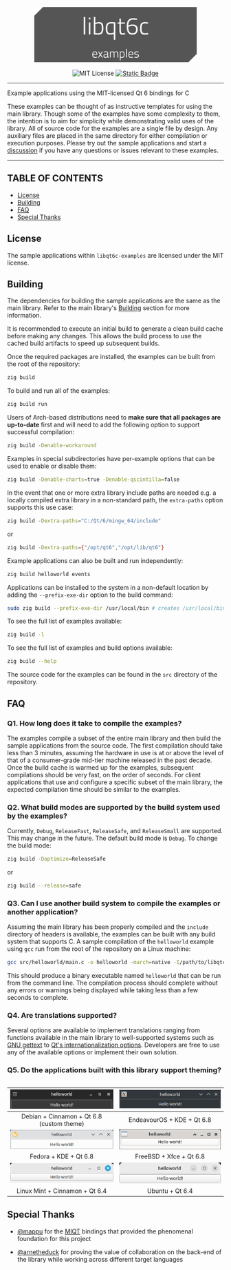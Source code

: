 <div align="center">
<img alt="libqt6c-examples" src="assets/libqt6c-examples.png" height="128px;" />

![MIT License](https://img.shields.io/badge/License-MIT-green)
[![Static Badge](https://img.shields.io/badge/v0.15%20(stable)-f7a41d?logo=zig&logoColor=f7a41d&label=Zig)](https://ziglang.org/download/)
</div>

---

Example applications using the MIT-licensed Qt 6 bindings for C

These examples can be thought of as instructive templates for using the main library. Though some of the examples have some complexity to them, the intention is to aim for simplicity while demonstrating valid uses of the library. All of source code for the examples are a single file by design. Any auxiliary files are placed in the same directory for either compilation or execution purposes. Please try out the sample applications and start a [discussion](https://github.com/rcalixte/libqt6c/discussions) if you have any questions or issues relevant to these examples.

---

TABLE OF CONTENTS
-----------------

- [License](#license)
- [Building](#building)
- [FAQ](#faq)
- [Special Thanks](#special-thanks)

License
-------

The sample applications within `libqt6c-examples` are licensed under the MIT license.

Building
--------

The dependencies for building the sample applications are the same as the main library. Refer to the main library's [Building](https://github.com/rcalixte/libqt6c#building) section for more information.

It is recommended to execute an initial build to generate a clean build cache before making any changes. This allows the build process to use the cached build artifacts to speed up subsequent builds.

Once the required packages are installed, the examples can be built from the root of the repository:

```bash
zig build
```

To build and run all of the examples:

```bash
zig build run
```

Users of Arch-based distributions need to __make sure that all packages are up-to-date__ first and will need to add the following option to support successful compilation:

```bash
zig build -Denable-workaround
```

Examples in special subdirectories have per-example options that can be used to enable or disable them:

```bash
zig build -Denable-charts=true -Denable-qscintilla=false
```

In the event that one or more extra library include paths are needed e.g. a locally compiled extra library in a non-standard path, the `extra-paths` option supports this use case:

```bash
zig build -Dextra-paths="C:/Qt/6/mingw_64/include"
```

or

```bash
zig build -Dextra-paths={"/opt/qt6","/opt/lib/qt6"}
```

Example applications can also be built and run independently:

```bash
zig build helloworld events
```

Applications can be installed to the system in a non-default location by adding the `--prefix-exe-dir` option to the build command:

```bash
sudo zig build --prefix-exe-dir /usr/local/bin # creates /usr/local/bin/{examples}
```

To see the full list of examples available:

```bash
zig build -l
```


To see the full list of examples and build options available:

```bash
zig build --help
```

The source code for the examples can be found in the `src` directory of the repository.

FAQ
---

### Q1. How long does it take to compile the examples?

The examples compile a subset of the entire main library and then build the sample applications from the source code. The first compilation should take less than 3 minutes, assuming the hardware in use is at or above the level of that of a consumer-grade mid-tier machine released in the past decade. Once the build cache is warmed up for the examples, subsequent compilations should be very fast, on the order of seconds. For client applications that use and configure a specific subset of the main library, the expected compilation time should be similar to the examples.

### Q2. What build modes are supported by the build system used by the examples?

Currently, `Debug`, `ReleaseFast`, `ReleaseSafe`, and `ReleaseSmall` are supported. This may change in the future. The default build mode is `Debug`. To change the build mode:

```bash
zig build -Doptimize=ReleaseSafe
```

or

```bash
zig build --release=safe
```

### Q3. Can I use another build system to compile the examples or another application?

Assuming the main library has been properly compiled and the `include` directory of headers is available, the examples can be built with any build system that supports C. A sample compilation of the `helloworld` example using `gcc` run from the root of the repository on a Linux machine:

```bash
gcc src/helloworld/main.c -o helloworld -march=native -I/path/to/libqtc/include -L/path/to/libqtc/compiled/lib -lqapplication -lqpushbutton -lqwidget -lqabstractbutton -lqobject -lqcoreevent -lqpaintdevice -lqcoreapplication -lqguiapplication -lQt6Widgets -lQt6Core -lQt6Gui -lstdc++
```

This should produce a binary executable named `helloworld` that can be run from the command line. The compilation process should complete without any errors or warnings being displayed while taking less than a few seconds to complete.

### Q4. Are translations supported?

Several options are available to implement translations ranging from functions available in the main library to well-supported systems such as [GNU gettext](https://www.gnu.org/software/gettext/) to [Qt's internationalization options](https://doc.qt.io/qt-6/internationalization.html). Developers are free to use any of the available options or implement their own solution.

### Q5. Do the applications built with this library support theming?

<table align="center">

| ![debian_cinnamon_helloworld](assets/debian_cinnamon_helloworld.png) | ![endeavour_kde_helloworld](assets/endeavour_kde_helloworld.png) |
| :------------------------------------------------------------------: | :--------------------------------------------------------------: |
|              Debian + Cinnamon + Qt 6.8 (custom theme)               |                    EndeavourOS + KDE + Qt 6.8                    |
|      ![fedora_kde_helloworld](assets/fedora_kde_helloworld.png)      |  ![freebsd_xfce_helloworld](assets/freebsd_xfce_helloworld.png)  |
|                        Fedora + KDE + Qt 6.8                         |                     FreeBSD + Xfce + Qt 6.8                      |
|   ![mint_cinnamon_helloworld](assets/mint_cinnamon_helloworld.png)   |        ![ubuntu_helloworld](assets/ubuntu_helloworld.png)        |
|                    Linux Mint + Cinnamon + Qt 6.4                    |                         Ubuntu + Qt 6.4                          |

</table>

Special Thanks
--------------

- [@mappu](https://github.com/mappu) for the [MIQT](https://github.com/mappu/miqt) bindings that provided the phenomenal foundation for this project

- [@arnetheduck](https://github.com/arnetheduck) for proving the value of collaboration on the back-end of the library while working across different target languages
